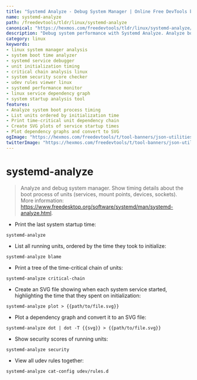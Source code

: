 ```yaml
---
title: "Systemd Analyze - Debug System Manager | Online Free DevTools by Hexmos"
name: systemd-analyze
path: /freedevtools/tldr/linux/systemd-analyze
canonical: "https://hexmos.com/freedevtools/tldr/linux/systemd-analyze/"
description: "Debug system performance with Systemd Analyze. Analyze boot process, service initialization, and unit dependencies. Free online tool, no registration required."
category: linux
keywords:
- linux system manager analysis
- system boot time analyzer
- systemd service debugger
- unit initialization timing
- critical chain analysis linux
- system security score checker
- udev rules viewer linux
- systemd performance monitor
- linux service dependency graph
- system startup analysis tool
features:
- Analyze system boot process timing
- List units ordered by initialization time
- Print time-critical unit dependency chain
- Create SVG plots of service startup times
- Plot dependency graphs and convert to SVG
ogImage: "https://hexmos.com/freedevtools/t/tool-banners/json-utilities-banner.png"
twitterImage: "https://hexmos.com/freedevtools/t/tool-banners/json-utilities-banner.png"
---
```


# systemd-analyze

> Analyze and debug system manager.
> Show timing details about the boot process of units (services, mount points, devices, sockets).
> More information: <https://www.freedesktop.org/software/systemd/man/systemd-analyze.html>.

- Print the last system startup time:

`systemd-analyze`

- List all running units, ordered by the time they took to initialize:

`systemd-analyze blame`

- Print a tree of the time-critical chain of units:

`systemd-analyze critical-chain`

- Create an SVG file showing when each system service started, highlighting the time that they spent on initialization:

`systemd-analyze plot > {{path/to/file.svg}}`

- Plot a dependency graph and convert it to an SVG file:

`systemd-analyze dot | dot -T {{svg}} > {{path/to/file.svg}}`

- Show security scores of running units:

`systemd-analyze security`

- View all udev rules together:

`systemd-analyze cat-config udev/rules.d`
